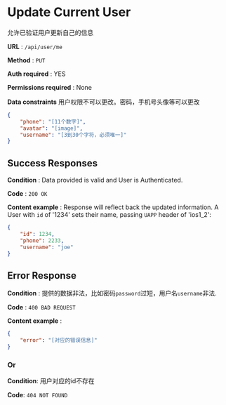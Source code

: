 # Update Current User

允许已验证用户更新自己的信息

**URL** : `/api/user/me`

**Method** : `PUT`

**Auth required** : YES

**Permissions required** : None

**Data constraints**
用户权限不可以更改。密码，手机号头像等可以更改

```json
{
    "phone": "[11个数字]",
    "avatar": "[image]",
    "username": "[3到30个字符，必须唯一]"
}
```


## Success Responses

**Condition** : Data provided is valid and User is Authenticated.

**Code** : `200 OK`

**Content example** : Response will reflect back the updated information. A
User with `id` of '1234' sets their name, passing `UAPP` header of 'ios1_2':

```json
{
    "id": 1234,
    "phone": 2233,
    "username": "joe"
}
```

## Error Response

**Condition** : 提供的数据非法，比如密码`password`过短，用户名`username`非法.

**Code** : `400 BAD REQUEST`

**Content example** :

```json
{
    "error": "[对应的错误信息]"
}
```

### Or

**Condition**: 用户对应的id不存在

**Code**: `404 NOT FOUND`
